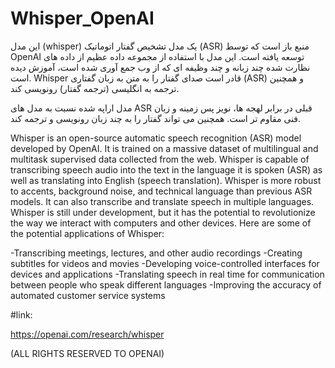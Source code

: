 # Whisper_OpenAI

این مدل (whisper) یک مدل تشخیص گفتار اتوماتیک (ASR) منبع باز است که توسط OpenAI توسعه یافته است. این مدل با استفاده از مجموعه داده عظیم از داده های نظارت شده چند زبانه و چند وظیفه ای که از وب جمع آوری شده است، آموزش دیده است. Whisper قادر است صدای گفتار را به متن به زبان گفتاری (ASR) و همچنین ترجمه به انگلیسی (ترجمه گفتار) رونویسی کند.

مدل اراپه شده نسبت به مدل های ASR قبلی در برابر لهجه ها، نویز پس زمینه و زبان فنی مقاوم تر است. همچنین می تواند گفتار را به چند زبان رونویسی و ترجمه کند. 

Whisper is an open-source automatic speech recognition (ASR) model developed by OpenAI. It is trained on a massive dataset of multilingual and multitask supervised data collected from the web. Whisper is capable of transcribing speech audio into the text in the language it is spoken (ASR) as well as translating into English (speech translation).
Whisper is more robust to accents, background noise, and technical language than previous ASR models. It can also transcribe and translate speech in multiple languages. Whisper is still under development, but it has the potential to revolutionize the way we interact with computers and other devices.
Here are some of the potential applications of Whisper:

-Transcribing meetings, lectures, and other audio recordings
-Creating subtitles for videos and movies
-Developing voice-controlled interfaces for devices and applications
-Translating speech in real time for communication between people who speak different languages
-Improving the accuracy of automated customer service systems


#link:

https://openai.com/research/whisper

(ALL RIGHTS RESERVED TO OPENAI)
